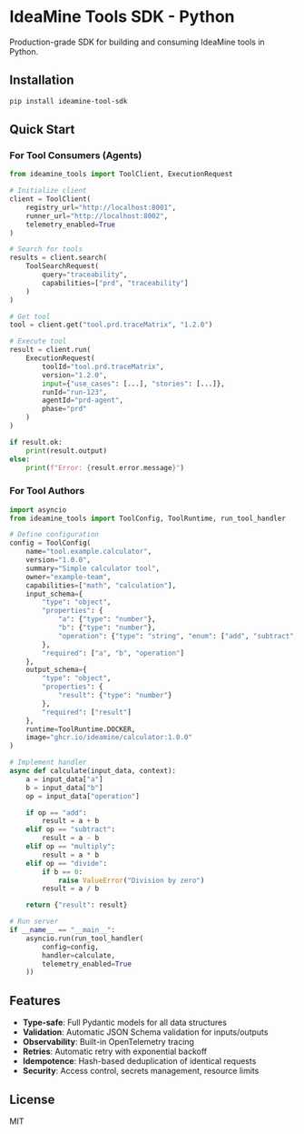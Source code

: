 # IdeaMine Tools SDK - Python

Production-grade SDK for building and consuming IdeaMine tools in Python.

## Installation

```bash
pip install ideamine-tool-sdk
```

## Quick Start

### For Tool Consumers (Agents)

```python
from ideamine_tools import ToolClient, ExecutionRequest

# Initialize client
client = ToolClient(
    registry_url="http://localhost:8001",
    runner_url="http://localhost:8002",
    telemetry_enabled=True
)

# Search for tools
results = client.search(
    ToolSearchRequest(
        query="traceability",
        capabilities=["prd", "traceability"]
    )
)

# Get tool
tool = client.get("tool.prd.traceMatrix", "1.2.0")

# Execute tool
result = client.run(
    ExecutionRequest(
        toolId="tool.prd.traceMatrix",
        version="1.2.0",
        input={"use_cases": [...], "stories": [...]},
        runId="run-123",
        agentId="prd-agent",
        phase="prd"
    )
)

if result.ok:
    print(result.output)
else:
    print(f"Error: {result.error.message}")
```

### For Tool Authors

```python
import asyncio
from ideamine_tools import ToolConfig, ToolRuntime, run_tool_handler

# Define configuration
config = ToolConfig(
    name="tool.example.calculator",
    version="1.0.0",
    summary="Simple calculator tool",
    owner="example-team",
    capabilities=["math", "calculation"],
    input_schema={
        "type": "object",
        "properties": {
            "a": {"type": "number"},
            "b": {"type": "number"},
            "operation": {"type": "string", "enum": ["add", "subtract", "multiply", "divide"]}
        },
        "required": ["a", "b", "operation"]
    },
    output_schema={
        "type": "object",
        "properties": {
            "result": {"type": "number"}
        },
        "required": ["result"]
    },
    runtime=ToolRuntime.DOCKER,
    image="ghcr.io/ideamine/calculator:1.0.0"
)

# Implement handler
async def calculate(input_data, context):
    a = input_data["a"]
    b = input_data["b"]
    op = input_data["operation"]

    if op == "add":
        result = a + b
    elif op == "subtract":
        result = a - b
    elif op == "multiply":
        result = a * b
    elif op == "divide":
        if b == 0:
            raise ValueError("Division by zero")
        result = a / b

    return {"result": result}

# Run server
if __name__ == "__main__":
    asyncio.run(run_tool_handler(
        config=config,
        handler=calculate,
        telemetry_enabled=True
    ))
```

## Features

- **Type-safe**: Full Pydantic models for all data structures
- **Validation**: Automatic JSON Schema validation for inputs/outputs
- **Observability**: Built-in OpenTelemetry tracing
- **Retries**: Automatic retry with exponential backoff
- **Idempotence**: Hash-based deduplication of identical requests
- **Security**: Access control, secrets management, resource limits

## License

MIT
